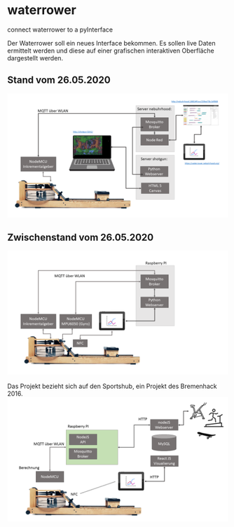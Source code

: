 # waterrower
connect waterrower to a pyInterface

Der Waterrower soll ein neues Interface bekommen. Es sollen live Daten ermittelt werden und diese auf einer grafischen interaktiven Oberfläche dargestellt werden. 

## Stand vom 26.05.2020
![GitHub Logo](/waterrower-meets-python/waterrower-meets-shogun.png)

## Zwischenstand vom 26.05.2020
![GitHub Logo](/waterrower-meets-python/waterrower-meets-python.png)


Das Projekt bezieht sich auf den Sportshub, ein Projekt des Bremenhack 2016. 
![GitHub Logo](/bremenhack-2016/sportshub.png)
